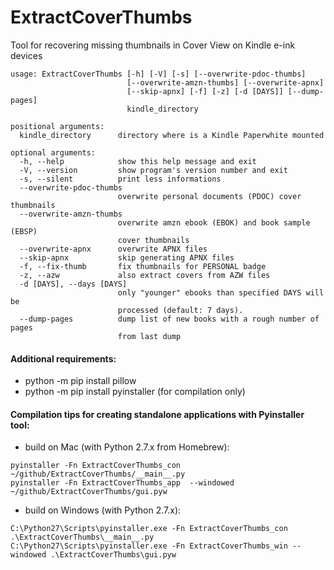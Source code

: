 ExtractCoverThumbs
==================

Tool for recovering missing thumbnails in Cover View on Kindle e-ink devices

```
usage: ExtractCoverThumbs [-h] [-V] [-s] [--overwrite-pdoc-thumbs]
                          [--overwrite-amzn-thumbs] [--overwrite-apnx]
                          [--skip-apnx] [-f] [-z] [-d [DAYS]] [--dump-pages]
                          kindle_directory

positional arguments:
  kindle_directory      directory where is a Kindle Paperwhite mounted

optional arguments:
  -h, --help            show this help message and exit
  -V, --version         show program's version number and exit
  -s, --silent          print less informations
  --overwrite-pdoc-thumbs
                        overwrite personal documents (PDOC) cover thumbnails
  --overwrite-amzn-thumbs
                        overwrite amzn ebook (EBOK) and book sample (EBSP)
                        cover thumbnails
  --overwrite-apnx      overwrite APNX files
  --skip-apnx           skip generating APNX files
  -f, --fix-thumb       fix thumbnails for PERSONAL badge
  -z, --azw             also extract covers from AZW files
  -d [DAYS], --days [DAYS]
                        only "younger" ebooks than specified DAYS will be
                        processed (default: 7 days).
  --dump-pages          dump list of new books with a rough number of pages
                        from last dump
```

#### Additional requirements:
* python -m pip install pillow
* python -m pip install pyinstaller (for compilation only)

#### Compilation tips for creating standalone applications with Pyinstaller tool:
* build on Mac (with Python 2.7.x from Homebrew):
```
pyinstaller -Fn ExtractCoverThumbs_con ~/github/ExtractCoverThumbs/__main__.py
pyinstaller -Fn ExtractCoverThumbs_app  --windowed ~/github/ExtractCoverThumbs/gui.pyw
```
* build on Windows (with Python 2.7.x):
```
C:\Python27\Scripts\pyinstaller.exe -Fn ExtractCoverThumbs_con .\ExtractCoverThumbs\__main__.py
C:\Python27\Scripts\pyinstaller.exe -Fn ExtractCoverThumbs_win --windowed .\ExtractCoverThumbs\gui.pyw
```
